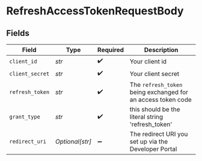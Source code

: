 # RefreshAccessTokenRequestBody


## Fields

| Field                                                        | Type                                                         | Required                                                     | Description                                                  |
| ------------------------------------------------------------ | ------------------------------------------------------------ | ------------------------------------------------------------ | ------------------------------------------------------------ |
| `client_id`                                                  | *str*                                                        | :heavy_check_mark:                                           | Your client id                                               |
| `client_secret`                                              | *str*                                                        | :heavy_check_mark:                                           | Your client secret                                           |
| `refresh_token`                                              | *str*                                                        | :heavy_check_mark:                                           | The `refresh_token` being exchanged for an access token code |
| `grant_type`                                                 | *str*                                                        | :heavy_check_mark:                                           | this should be the literal string 'refresh_token'            |
| `redirect_uri`                                               | *Optional[str]*                                              | :heavy_minus_sign:                                           | The redirect URI you set up via the Developer Portal         |